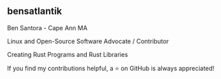 ## bensatlantik

Ben Santora - Cape Ann MA

Linux and Open-Source Software Advocate / Contributor

Creating Rust Programs and Rust Libraries

If you find my contributions helpful, a ⭐️ on GitHub is always appreciated!
